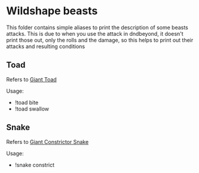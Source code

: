 # Wildshape beasts

This folder contains simple aliases to print the description of some beasts attacks. This is due to when you use the attack in dndbeyond, it doesn't print those out, only the rolls and the damage, so this helps to print out their attacks and resulting conditions

## Toad
Refers to [Giant Toad](https://roll20.net/compendium/dnd5e/Giant%20Toad)

Usage:
* !toad bite
* !toad swallow

## Snake
Refers to [Giant Constrictor Snake](https://roll20.net/compendium/dnd5e/Giant%20Constrictor%20Snake)

Usage:
* !snake constrict
